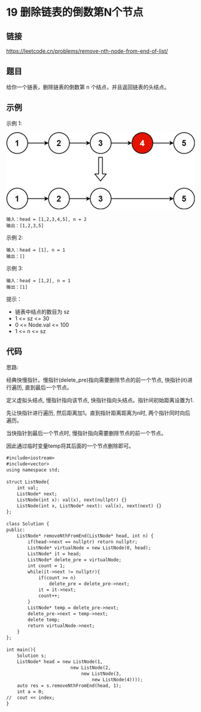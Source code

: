 # 19 删除链表的倒数第N个节点
## 链接
https://leetcode.cn/problems/remove-nth-node-from-end-of-list/

## 题目 
给你一个链表，删除链表的倒数第 n 个结点，并且返回链表的头结点。

## 示例
示例 1:

![](img/5example.jpg)
```
输入：head = [1,2,3,4,5], n = 2
输出：[1,2,3,5]
```
示例 2:
```
输入：head = [1], n = 1
输出：[]
```
示例 3:
```
输入：head = [1,2], n = 1
输出：[1]
```

提示：

- 链表中结点的数目为 sz
- 1 <= sz <= 30
- 0 <= Node.val <= 100
- 1 <= n <= sz 

## 代码
思路:

经典快慢指针。慢指针(delete_pre)指向需要删除节点的前一个节点, 快指针(it)进行遍历, 直到最后一个节点。

定义虚拟头结点, 慢指针指向该节点, 快指针指向头结点。指针间初始距离设置为1.

先让快指针进行遍历, 然后距离加1。直到指针距离距离为n时, 两个指针同时向后遍历。

当快指针到最后一个节点时, 慢指针指向需要删除节点的前一个节点。

因此通过临时变量temp将其后面的一个节点删除即可。

```
#include<iostream>
#include<vector>
using namespace std;

struct ListNode{
    int val;
    ListNode* next;
    ListNode(int x): val(x), next(nullptr) {}
    ListNode(int x, ListNode* next): val(x), next(next) {}
};

class Solution {
public:
    ListNode* removeNthFromEnd(ListNode* head, int n) {
        if(head->next == nullptr) return nullptr;
        ListNode* virtualNode = new ListNode(0, head);
        ListNode* it = head;
        ListNode* delete_pre = virtualNode;
        int count = 1;
        while(it->next != nullptr){
            if(count >= n)
                delete_pre = delete_pre->next;
            it = it->next;
            count++;
        }
        ListNode* temp = delete_pre->next;
        delete_pre->next = temp->next;
        delete temp;
        return virtualNode->next;
    }
};

int main(){
    Solution s;
    ListNode* head = new ListNode(1,
                        new ListNode(2,
                            new ListNode(3,
                                new ListNode(4))));
    auto res = s.removeNthFromEnd(head, 1);
    int a = 0;
//  cout << index;
}
```
